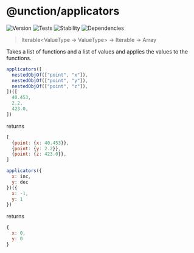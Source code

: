 # @unction/applicators

![Version][BADGE_VERSION]
![Tests][BADGE_TRAVIS]
![Stability][BADGE_STABILITY]
![Dependencies][BADGE_DEPENDENCY]

> Iterable<ValueType -> ValueType> -> Iterable<ValueType> -> Array<ValueType>

Takes a list of functions and a list of values and applies the values to the functions.

``` javascript
applicators([
  nestedObjOf(["point", "x"]),
  nestedObjOf(["point", "y"]),
  nestedObjOf(["point", "z"]),
])([
  40.453,
  2.2,
  423.0,
])
```

returns

``` javascript
[
  {point: {x: 40.453}},
  {point: {y: 2.2}},
  {point: {z: 423.0}},
]
```

``` javascript
applicators({
  x: inc,
  y: dec
})({
  x: -1,
  y: 1
})
```

returns

``` javascript
{
  x: 0,
  y: 0
}
```

[BADGE_TRAVIS]: https://img.shields.io/travis/krainboltgreene/unction.js.svg?maxAge=2592000&style=flat-square
[BADGE_VERSION]: https://img.shields.io/npm/v/@unction/applicators.svg?maxAge=2592000&style=flat-square
[BADGE_STABILITY]: https://img.shields.io/badge/stability-strong-green.svg?maxAge=2592000&style=flat-square
[BADGE_DEPENDENCY]: https://img.shields.io/david/krainboltgreene/unction.js.svg?maxAge=2592000&style=flat-square
